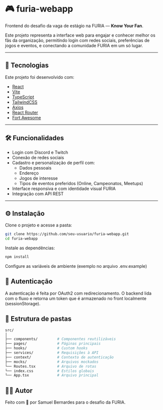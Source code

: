 # 🎮 furia-webapp

Frontend do desafio da vaga de estágio na FURIA — **Know Your Fan**.

Este projeto representa a interface web para engajar e conhecer melhor os fãs da organização, permitindo login com redes sociais, preferências de jogos e eventos, e conectando a comunidade FURIA em um só lugar.

---

## 🚀 Tecnologias

Este projeto foi desenvolvido com:

- [React](https://reactjs.org/)
- [Vite](https://vitejs.dev/)
- [TypeScript](https://www.typescriptlang.org/)
- [TailwindCSS](https://tailwindcss.com/)
- [Axios](https://axios-http.com/)
- [React Router](https://reactrouter.com/)
- [Fort Awesome](https://fortawesome.com/)

---

## 🛠️ Funcionalidades

- Login com Discord e Twitch
- Conexão de redes sociais
- Cadastro e personalização de perfil com:
  - Dados pessoais
  - Endereço
  - Jogos de interesse
  - Tipos de eventos preferidos (Online, Campeonatos, Meetups)
- Interface responsiva e com identidade visual FURIA
- Integração com API REST

---



## ⚙️ Instalação

Clone o projeto e acesse a pasta:

```bash
git clone https://github.com/seu-usuario/furia-webapp.git
cd furia-webapp
```

Instale as dependências:

```bash
npm install
```

Configure as variáveis de ambiente (exemplo no arquivo .env.example)

## 🔐 Autenticação

A autenticação é feita por OAuth2 com redirecionamento. O backend lida com o fluxo e retorna um token que é armazenado no front localmente (sessionStorage).

## 🧠 Estrutura de pastas

```bash
src/
│
├── components/         # Componentes reutilizáveis
├── pages/              # Páginas principais
├── hooks/              # Custom hooks
├── services/           # Requisições à API
├── context/            # Contexto de autenticação
├── mocks/              # Arquivos mockados
└── Routes.tsx          # Arquivo de rotas
└── index.css           # Estilos globais
└── App.tsx             # Arquivo principal
```

## 🙋‍♂️ Autor
Feito com 💜 por Samuel Bernardes para o desafio da FURIA.

